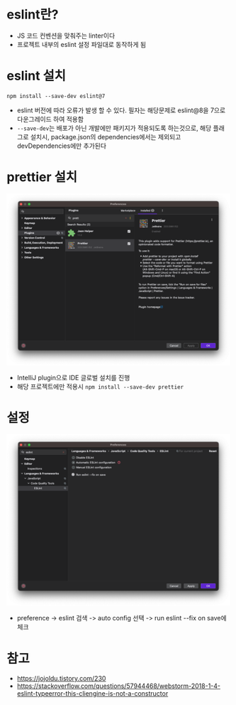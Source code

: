 # eslint란?

- JS 코드 컨벤션을 맞춰주는 linter이다
- 프로젝트 내부의 eslint 설정 파일대로 동작하게 됨

# eslint 설치

```shell
npm install --save-dev eslint@7
```

- eslint 버전에 따라 오류가 발생 할 수 있다. 필자는 해당문제로 eslint@8을 7으로 다운그레이드 하여 적용함
- `--save-dev`는 배포가 아닌 개발에만 패키지가 적용되도록 하는것으로, 해당 플래그로 설치시, package.json의 dependencies에서는 제외되고 devDependencies에만 추가된다

# prettier 설치

![img_1.png](img_1.png)

- IntelliJ plugin으로 IDE 글로벌 설치를 진행
- 해당 프로젝트에만 적용시 `npm install --save-dev prettier`

# 설정

![img.png](img.png)

- preference -> eslint 검색 -> auto config 선택 -> run eslint --fix on save에 체크

# 참고

- https://jojoldu.tistory.com/230
- https://stackoverflow.com/questions/57944468/webstorm-2018-1-4-eslint-typeerror-this-cliengine-is-not-a-constructor